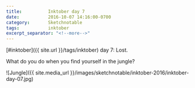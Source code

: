 ```yaml
---
title:          Inktober day 7
date:           2016-10-07 14:16:00-0700
category:       Sketchnotable
tags:           inktober
excerpt_separator: "<!--more-->"
---
```

[#inktober]({{ site.url }}/tags/inktober) day 7: Lost.

What do you do when you find yourself in the jungle?

![Jungle]({{ site.media_url }}/images/sketchnotable/inktober-2016/inktober-day-07.jpg)

<!--more-->
